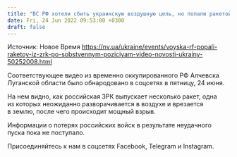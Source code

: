 ```yaml
---
title: "ВС РФ хотели сбить украинскую воздушную цель, но попали ракетой по собственным позициям — видео"
date: Fri, 24 Jun 2022 09:53:00 +0300
draft: false
---
```

Источник: Новое Время https://nv.ua/ukraine/events/voyska-rf-popali-raketoy-iz-zrk-po-sobstvennym-poziciyam-video-novosti-ukrainy-50252008.html


Соответствующее видео из временно оккупированного РФ Алчевска Луганской области было обнародовано в соцсетях в пятницу, 24 июня.

На нем видно, как российская ЗРК выпускает несколько ракет, одна из которых неожиданно разворачивается в воздухе и врезается в землю, после чего происходит мощный взрыв.

Информации о потерях российских войск в результате неудачного пуска пока не поступало.

Присоединяйтесь к нам в соцсетях Facebook, Telegram и Instagram.
